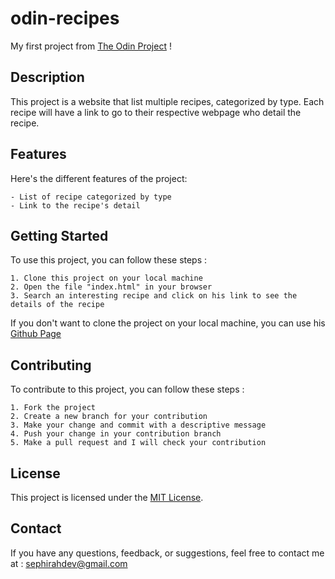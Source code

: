 # odin-recipes

My first project from [The Odin Project](https://www.theodinproject.com/lessons/foundations-recipes) !

## Description

This project is a website that list multiple recipes, categorized by type.
Each recipe will have a link to go to their respective webpage who detail the recipe.

## Features

Here's the different features of the project:

    - List of recipe categorized by type
    - Link to the recipe's detail

## Getting Started

To use this project, you can follow these steps :

    1. Clone this project on your local machine
    2. Open the file "index.html" in your browser
    3. Search an interesting recipe and click on his link to see the details of the recipe

If you don't want to clone the project on your local machine, you can use his [Github Page](https://sephyryah.github.io/odin-recipes/)

## Contributing

To contribute to this project, you can follow these steps :

    1. Fork the project
    2. Create a new branch for your contribution
    3. Make your change and commit with a descriptive message
    4. Push your change in your contribution branch
    5. Make a pull request and I will check your contribution

## License

This project is licensed under the [MIT License](https://fr.wikipedia.org/wiki/Licence_MIT).

## Contact

If you have any questions, feedback, or suggestions, feel free to contact me at :
[sephirahdev@gmail.com](mailto:sephirahdev@gmail.com)